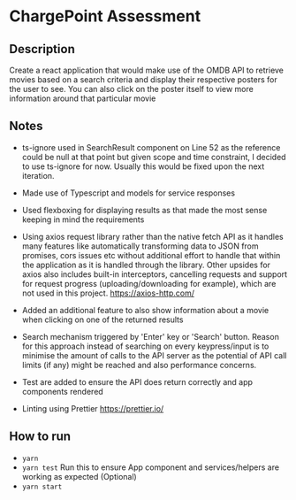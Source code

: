 # ChargePoint Assessment

## Description

Create a react application that would make use of the OMDB API to retrieve movies based on a search criteria and display their respective posters for the user to see. You can also click on the poster itself to view more information around that particular movie

## Notes

- ts-ignore used in SearchResult component on Line 52 as the reference could be null at that point but given scope and time constraint, I decided to use ts-ignore for now. Usually this would be fixed upon the next iteration.

- Made use of Typescript and models for service responses

- Used flexboxing for displaying results as that made the most sense keeping in mind the requirements

- Using axios request library rather than the native fetch API as it handles many features like automatically transforming data to JSON from promises, cors issues etc without additional effort to handle that within the application as it is handled through the library. Other upsides for axios also includes built-in interceptors, cancelling requests and support for request progress (uploading/downloading for example), which are not used in this project. https://axios-http.com/

- Added an additional feature to also show information about a movie when clicking on one of the returned results

- Search mechanism triggered by 'Enter' key or 'Search' button. Reason for this approach instead of searching on every keypress/input is to minimise the amount of calls to the API server as the potential of API call limits (if any) might be reached and also performance concerns.

- Test are added to ensure the API does return correctly and app components rendered

- Linting using Prettier https://prettier.io/

## How to run

- ```yarn``` 
- ```yarn test``` Run this to ensure App component and services/helpers are working as expected (Optional) 
- ```yarn start```

